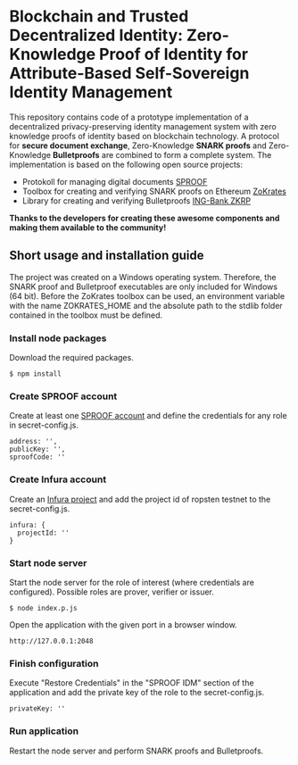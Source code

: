 # Blockchain and Trusted Decentralized Identity: Zero-Knowledge Proof of Identity for Attribute-Based Self-Sovereign Identity Management

This repository contains code of a prototype implementation of a decentralized privacy-preserving identity management system with zero knowledge proofs of identity based on blockchain technology.
A protocol for **secure document exchange**, Zero-Knowledge **SNARK proofs** and Zero-Knowledge **Bulletproofs** are combined to form a complete system.
The implementation is based on the following open source projects:
* Protokoll for managing digital documents [SPROOF](https://github.com/sproof)
* Toolbox for creating and verifying SNARK proofs on Ethereum [ZoKrates](https://github.com/Zokrates/ZoKrates)
* Library for creating and verifying Bulletproofs [ING-Bank ZKRP](https://github.com/ing-bank/zkrp)

**Thanks to the developers for creating these awesome components and making them available to the community!**

## Short usage and installation guide

The project was created on a Windows operating system. Therefore, the SNARK proof and Bulletproof executables are only included for Windows (64 bit).
Before the ZoKrates toolbox can be used, an environment variable with the name ZOKRATES_HOME and the absolute path to the stdlib folder contained in the toolbox must be defined.

### Install node packages

Download the required packages.

```
$ npm install
```

### Create SPROOF account

Create at least one [SPROOF account](https://app.sproof.io/#/signup) and define the credentials for any role in secret-config.js.

```
address: '',
publicKey: '',
sproofCode: ''
```

### Create Infura account

Create an [Infura project](https://infura.io/) and add the project id of ropsten testnet to the secret-config.js.

```
infura: {
  projectId: ''
}
```

### Start node server

Start the node server for the role of interest (where credentials are configured). Possible roles are prover, verifier or issuer.

```
$ node index.p.js
```

Open the application with the given port in a browser window.

```
http://127.0.0.1:2048
```

### Finish configuration

Execute "Restore Credentials" in the "SPROOF IDM" section of the application and add the private key of the role to the secret-config.js.

```
privateKey: ''
```

### Run application

Restart the node server and perform SNARK proofs and Bulletproofs.

